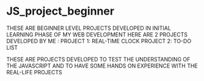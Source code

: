 # JS_project_beginner
THESE ARE BEGINNER LEVEL PROJECTS DEVELOPED IN INITIAL LEARNING PHASE OF MY WEB DEVELOPMENT
HERE ARE 2 PROJECTS DEVELOPED BY ME :
PROJECT 1: REAL-TIME CLOCK
PROJECT 2: TO-DO LIST

THESE ARE PROJECTS DEVELOPED TO TEST THE UNDERSTANDING OF THE JAVASCRIPT AND TO HAVE SOME HANDS ON EXPERIENCE WITH THE REAL-LIFE PROJECTS 

